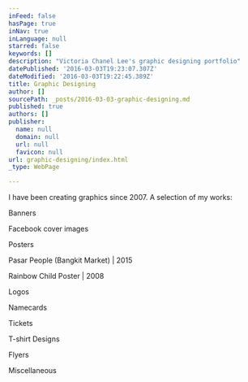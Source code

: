 ```yaml
---
inFeed: false
hasPage: true
inNav: true
inLanguage: null
starred: false
keywords: []
description: "Victoria Chanel Lee's graphic designing portfolio"
datePublished: '2016-03-03T19:23:07.307Z'
dateModified: '2016-03-03T19:22:45.389Z'
title: Graphic Designing
author: []
sourcePath: _posts/2016-03-03-graphic-designing.md
published: true
authors: []
publisher:
  name: null
  domain: null
  url: null
  favicon: null
url: graphic-designing/index.html
_type: WebPage

---
```

I have been creating graphics since 2007\. A selection of my works:

Banners

Facebook cover images

Posters

Pasar People (Bangkit Market) | 2015

Rainbow Child Poster | 2008

Logos

Namecards

Tickets

T-shirt Designs

Flyers

Miscellaneous